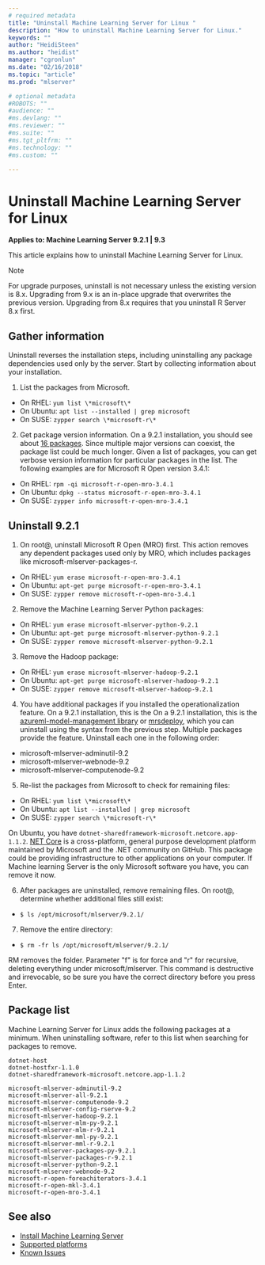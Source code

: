 ```yaml
---
# required metadata
title: "Uninstall Machine Learning Server for Linux "
description: "How to uninstall Machine Learning Server for Linux."
keywords: ""
author: "HeidiSteen"
ms.author: "heidist"
manager: "cgronlun"
ms.date: "02/16/2018"
ms.topic: "article"
ms.prod: "mlserver"

# optional metadata
#ROBOTS: ""
#audience: ""
#ms.devlang: ""
#ms.reviewer: ""
#ms.suite: ""
#ms.tgt_pltfrm: ""
#ms.technology: ""
#ms.custom: ""

---
```


# Uninstall Machine Learning Server for Linux

**Applies to:  Machine Learning Server 9.2.1 | 9.3**

This article explains how to uninstall Machine Learning Server for Linux. 

> [!Note]
> For upgrade purposes, uninstall is not necessary unless the existing version is 8.x. Upgrading from 9.x is an in-place upgrade that overwrites the previous version. Upgrading from 8.x requires that you uninstall R Server 8.x first. 

## Gather information

Uninstall reverses the installation steps, including uninstalling any package dependencies used only by the server. Start by collecting information about your installation.

1. List the packages from Microsoft.

  + On RHEL: `yum list \*microsoft\*`   
  + On Ubuntu: `apt list --installed | grep microsoft`  
  + On SUSE: `zypper search \*microsoft-r\*`    


2. Get package version information. On a 9.2.1 installation, you should see about [16 packages](#installed-packages). Since multiple major versions can coexist, the package list could be much longer. Given a list of packages, you can get verbose version information for particular packages in the list. The following examples are for Microsoft R Open version 3.4.1:

  + On RHEL: `rpm -qi microsoft-r-open-mro-3.4.1`   
  + On Ubuntu: `dpkg --status microsoft-r-open-mro-3.4.1` 
  + On SUSE: `zypper info microsoft-r-open-mro-3.4.1`     

## Uninstall 9.2.1

1. On root@, uninstall Microsoft R Open (MRO) first. This action removes any dependent packages used only by MRO, which includes packages like microsoft-mlserver-packages-r. 

  + On RHEL: `yum erase microsoft-r-open-mro-3.4.1`     
  + On Ubuntu: `apt-get purge microsoft-r-open-mro-3.4.1`  
  + On SUSE: `zypper remove microsoft-r-open-mro-3.4.1`    

2. Remove the Machine Learning Server Python packages:

  + On RHEL: `yum erase microsoft-mlserver-python-9.2.1`     
  + On Ubuntu: `apt-get purge microsoft-mlserver-python-9.2.1`  
  + On SUSE: `zypper remove microsoft-mlserver-python-9.2.1`

3. Remove the Hadoop package:

  + On RHEL: `yum erase microsoft-mlserver-hadoop-9.2.1`     
  + On Ubuntu: `apt-get purge microsoft-mlserver-hadoop-9.2.1`  
  + On SUSE: `zypper remove microsoft-mlserver-hadoop-9.2.1`

4. You have additional packages if you installed the operationalization feature. On a 9.2.1 installation, this is the On a 9.2.1 installation, this is the [azureml-model-management library](../python-reference/azureml-model-management-sdk/azureml-model-management-sdk.md) or [mrsdeploy](../r-reference/mrsdeploy/mrsdeploy-package.md), which you can uninstall using the syntax from the previous step. Multiple packages provide the feature. Uninstall each one in the following order:

  + microsoft-mlserver-adminutil-9.2
  + microsoft-mlserver-webnode-9.2
  + microsoft-mlserver-computenode-9.2

5. Re-list the packages from Microsoft to check for remaining files:

  + On RHEL: `yum list \*microsoft\*`   
  + On Ubuntu: `apt list --installed | grep microsoft`  
  + On SUSE: `zypper search \*microsoft-r\*`  

  On Ubuntu, you have `dotnet-sharedframework-microsoft.netcore.app-1.1.2`. [NET Core](https://docs.microsoft.com/dotnet/core/index) is a cross-platform, general purpose development platform maintained by Microsoft and the .NET community on GitHub. This package could be providing infrastructure to other applications on your computer. If Machine learning Server is the only Microsoft software you have, you can remove it now.

6. After packages are uninstalled, remove remaining files. On root@, determine whether additional files still exist:

  + `$ ls /opt/microsoft/mlserver/9.2.1/`

7. Remove the entire directory:

  + `$ rm -fr ls /opt/microsoft/mlserver/9.2.1/`

RM removes the folder. Parameter "f" is for force and "r" for recursive, deleting everything under microsoft/mlserver. This command is destructive and irrevocable, so be sure you have the correct directory before you press Enter.

<a name="installed-packages"></a>

## Package list

Machine Learning Server for Linux adds the following packages at a minimum. When uninstalling software, refer to this list when searching for packages to remove.

    dotnet-host
    dotnet-hostfxr-1.1.0
    dotnet-sharedframework-microsoft.netcore.app-1.1.2 
    
    microsoft-mlserver-adminutil-9.2
    microsoft-mlserver-all-9.2.1 
    microsoft-mlserver-computenode-9.2
    microsoft-mlserver-config-rserve-9.2 
    microsoft-mlserver-hadoop-9.2.1
    microsoft-mlserver-mlm-py-9.2.1 
    microsoft-mlserver-mlm-r-9.2.1
    microsoft-mlserver-mml-py-9.2.1
    microsoft-mlserver-mml-r-9.2.1
    microsoft-mlserver-packages-py-9.2.1 
    microsoft-mlserver-packages-r-9.2.1
    microsoft-mlserver-python-9.2.1 
    microsoft-mlserver-webnode-9.2
    microsoft-r-open-foreachiterators-3.4.1 
    microsoft-r-open-mkl-3.4.1
    microsoft-r-open-mro-3.4.1 

## See also

+ [Install Machine Learning Server](r-server-install.md)
+ [Supported platforms](r-server-install-supported-platforms.md)  
+ [Known Issues](../resources-known-issues.md)  
